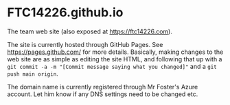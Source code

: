 # FTC14226.github.io
The team web site (also exposed at https://ftc14226.com).

The site is currently hosted through GitHub Pages. See https://pages.github.com/ for more details.
Basically, making changes to the web site are as simple as editing the site HTML, and following that
up with a `git commit -a -m "[Commit message saying what you changed]"` and a `git push main origin`.

The domain name is currently registered through Mr Foster's Azure account. Let him know if any
DNS settings need to be changed etc.